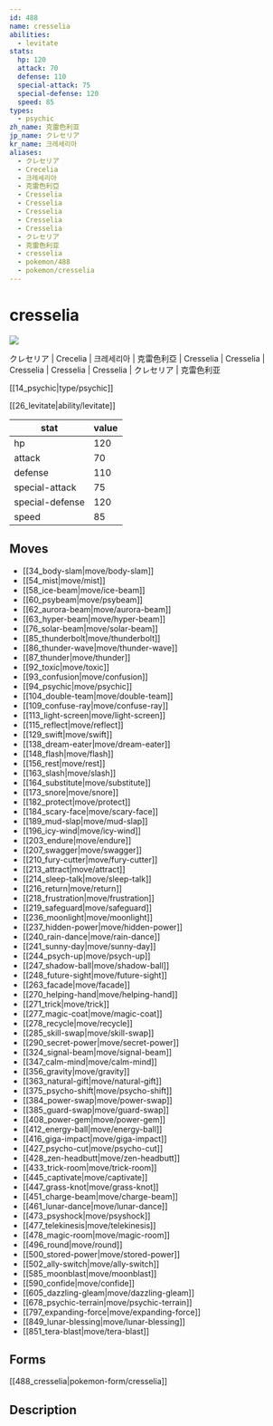 ```yaml
---
id: 488
name: cresselia
abilities:
  - levitate
stats:
  hp: 120
  attack: 70
  defense: 110
  special-attack: 75
  special-defense: 120
  speed: 85
types:
  - psychic
zh_name: 克雷色利亚
jp_name: クレセリア
kr_name: 크레세리아
aliases:
  - クレセリア
  - Crecelia
  - 크레세리아
  - 克雷色利亞
  - Cresselia
  - Cresselia
  - Cresselia
  - Cresselia
  - Cresselia
  - クレセリア
  - 克雷色利亚
  - cresselia
  - pokemon/488
  - pokemon/cresselia
---
```

# cresselia

![](https://raw.githubusercontent.com/PokeAPI/sprites/master/sprites/pokemon/488.png)

クレセリア | Crecelia | 크레세리아 | 克雷色利亞 | Cresselia | Cresselia | Cresselia | Cresselia | Cresselia | クレセリア | 克雷色利亚

[[14_psychic|type/psychic]]

[[26_levitate|ability/levitate]]

|stat|value|
|---|---|
|hp|120|
|attack|70|
|defense|110|
|special-attack|75|
|special-defense|120|
|speed|85|


## Moves

- [[34_body-slam|move/body-slam]]
- [[54_mist|move/mist]]
- [[58_ice-beam|move/ice-beam]]
- [[60_psybeam|move/psybeam]]
- [[62_aurora-beam|move/aurora-beam]]
- [[63_hyper-beam|move/hyper-beam]]
- [[76_solar-beam|move/solar-beam]]
- [[85_thunderbolt|move/thunderbolt]]
- [[86_thunder-wave|move/thunder-wave]]
- [[87_thunder|move/thunder]]
- [[92_toxic|move/toxic]]
- [[93_confusion|move/confusion]]
- [[94_psychic|move/psychic]]
- [[104_double-team|move/double-team]]
- [[109_confuse-ray|move/confuse-ray]]
- [[113_light-screen|move/light-screen]]
- [[115_reflect|move/reflect]]
- [[129_swift|move/swift]]
- [[138_dream-eater|move/dream-eater]]
- [[148_flash|move/flash]]
- [[156_rest|move/rest]]
- [[163_slash|move/slash]]
- [[164_substitute|move/substitute]]
- [[173_snore|move/snore]]
- [[182_protect|move/protect]]
- [[184_scary-face|move/scary-face]]
- [[189_mud-slap|move/mud-slap]]
- [[196_icy-wind|move/icy-wind]]
- [[203_endure|move/endure]]
- [[207_swagger|move/swagger]]
- [[210_fury-cutter|move/fury-cutter]]
- [[213_attract|move/attract]]
- [[214_sleep-talk|move/sleep-talk]]
- [[216_return|move/return]]
- [[218_frustration|move/frustration]]
- [[219_safeguard|move/safeguard]]
- [[236_moonlight|move/moonlight]]
- [[237_hidden-power|move/hidden-power]]
- [[240_rain-dance|move/rain-dance]]
- [[241_sunny-day|move/sunny-day]]
- [[244_psych-up|move/psych-up]]
- [[247_shadow-ball|move/shadow-ball]]
- [[248_future-sight|move/future-sight]]
- [[263_facade|move/facade]]
- [[270_helping-hand|move/helping-hand]]
- [[271_trick|move/trick]]
- [[277_magic-coat|move/magic-coat]]
- [[278_recycle|move/recycle]]
- [[285_skill-swap|move/skill-swap]]
- [[290_secret-power|move/secret-power]]
- [[324_signal-beam|move/signal-beam]]
- [[347_calm-mind|move/calm-mind]]
- [[356_gravity|move/gravity]]
- [[363_natural-gift|move/natural-gift]]
- [[375_psycho-shift|move/psycho-shift]]
- [[384_power-swap|move/power-swap]]
- [[385_guard-swap|move/guard-swap]]
- [[408_power-gem|move/power-gem]]
- [[412_energy-ball|move/energy-ball]]
- [[416_giga-impact|move/giga-impact]]
- [[427_psycho-cut|move/psycho-cut]]
- [[428_zen-headbutt|move/zen-headbutt]]
- [[433_trick-room|move/trick-room]]
- [[445_captivate|move/captivate]]
- [[447_grass-knot|move/grass-knot]]
- [[451_charge-beam|move/charge-beam]]
- [[461_lunar-dance|move/lunar-dance]]
- [[473_psyshock|move/psyshock]]
- [[477_telekinesis|move/telekinesis]]
- [[478_magic-room|move/magic-room]]
- [[496_round|move/round]]
- [[500_stored-power|move/stored-power]]
- [[502_ally-switch|move/ally-switch]]
- [[585_moonblast|move/moonblast]]
- [[590_confide|move/confide]]
- [[605_dazzling-gleam|move/dazzling-gleam]]
- [[678_psychic-terrain|move/psychic-terrain]]
- [[797_expanding-force|move/expanding-force]]
- [[849_lunar-blessing|move/lunar-blessing]]
- [[851_tera-blast|move/tera-blast]]

## Forms



[[488_cresselia|pokemon-form/cresselia]]

## Description



